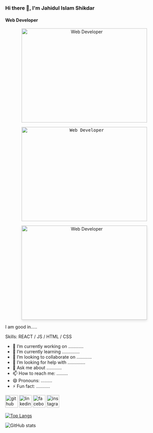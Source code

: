 ### Hi there 👋, I'm Jahidul Islam Shikdar
#### Web Developer
<!-- Add some style to your GitHub README.md file -->

<!-- Center the image -->
<p align="center">
  <img src="https://avatars.githubusercontent.com/u/118066090?s=400&u=075f83103b4a57f39560893cb905ea6dbb91ec9f&v=4" alt="Web Developer" width="400" height="300">
</p>

<!-- Add a border around the image -->
<p align="center">
  <kbd>
    <img src="https://avatars.githubusercontent.com/u/118066090?s=400&u=075f83103b4a57f39560893cb905ea6dbb91ec9f&v=4" alt="Web Developer" width="400" height="300">
  </kbd>
</p>

<!-- Add a shadow effect to the image -->
<p align="center">
  <img src="https://avatars.githubusercontent.com/u/118066090?s=400&u=075f83103b4a57f39560893cb905ea6dbb91ec9f&v=4" alt="Web Developer" width="400" height="300" style="box-shadow: 0 4px 8px rgba(0, 0, 0, 0.1);">
</p>






I am good in.....

Skills: REACT / JS / HTML / CSS

- 🔭 I’m currently working on ............ 
- 🌱 I’m currently learning .............. 
- 👯 I’m looking to collaborate on ............ 
- 🤔 I’m looking for help with .............. 
- 💬 Ask me about ............ 
- 📫 How to reach me: ......... 
- 😄 Pronouns: ......... 
- ⚡ Fun fact: ........... 


[<img  src='https://cdn.jsdelivr.net/npm/simple-icons@3.0.1/icons/github.svg' alt='github' height='40'>](https://github.com/jishad10)  [<img src='https://cdn.jsdelivr.net/npm/simple-icons@3.0.1/icons/linkedin.svg' alt='linkedin' height='40'>](https://www.linkedin.com/in/https://www.linkedin.com/in/jahidul-islam-shikdar-3b1b18293//)  [<img src='https://cdn.jsdelivr.net/npm/simple-icons@3.0.1/icons/facebook.svg' alt='facebook' height='40'>](https://www.facebook.com/https://web.facebook.com/jahidulislam.jishad)  [<img src='https://cdn.jsdelivr.net/npm/simple-icons@3.0.1/icons/instagram.svg' alt='instagram' height='40'>](https://www.instagram.com/https://www.instagram.com/jahidulislamjishad/?hl=en/)  

[![Top Langs](https://github-readme-stats.vercel.app/api/top-langs/?username=jishad10)](https://github.com/anuraghazra/github-readme-stats)

![GitHub stats](https://github-readme-stats.vercel.app/api?username=jishad10&show_icons=true)  

